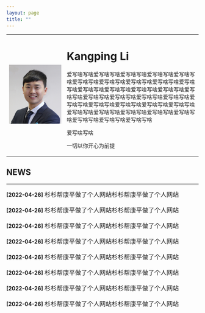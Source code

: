 ```yaml
---
layout: page
title: ""
---
```


<table border="0" style="overflow:hidden">
  <tr>
    <td width="30%">
      <img src="/zhengjianzhao.jpg" width="100%">   
    </td>
    <td width="70%">
      <h1>Kangping Li</h1>
      <p>爱写啥写啥爱写啥写啥爱写啥写啥爱写啥写啥爱写啥写啥爱写啥写啥爱写啥写啥爱写啥写啥爱写啥写啥爱写啥写啥爱写啥写啥爱写啥写啥爱写啥写啥爱写啥写啥爱写啥写啥爱写啥写啥爱写啥写啥爱写啥写啥爱写啥写啥爱写啥写啥爱写啥写啥爱写啥写啥爱写啥写啥爱写啥写啥爱写啥写啥爱写啥写啥爱写啥写啥爱写啥写啥爱写啥写啥爱写啥写啥爱写啥写啥爱写啥写啥</p>
      <p>爱写啥写啥</p>
      <p>一切以你开心为前提</p>
     </td>
      </tr>     
</table>
  

## NEWS
---
**\[2022\-04\-26\]** <font size=3>杉杉帮康平做了个人网站杉杉帮康平做了个人网站</font><br><br>
**\[2022\-04\-26\]** <font size=3>杉杉帮康平做了个人网站杉杉帮康平做了个人网站</font><br><br>
**\[2022\-04\-26\]** <font size=3>杉杉帮康平做了个人网站杉杉帮康平做了个人网站</font><br><br>
**\[2022\-04\-26\]** <font size=3>杉杉帮康平做了个人网站杉杉帮康平做了个人网站</font><br><br>
**\[2022\-04\-26\]** <font size=3>杉杉帮康平做了个人网站杉杉帮康平做了个人网站</font><br><br>
**\[2022\-04\-26\]** <font size=3>杉杉帮康平做了个人网站杉杉帮康平做了个人网站</font><br><br>
**\[2022\-04\-26\]** <font size=3>杉杉帮康平做了个人网站杉杉帮康平做了个人网站</font><br><br>
**\[2022\-04\-26\]** <font size=3>杉杉帮康平做了个人网站杉杉帮康平做了个人网站</font><br><br>
